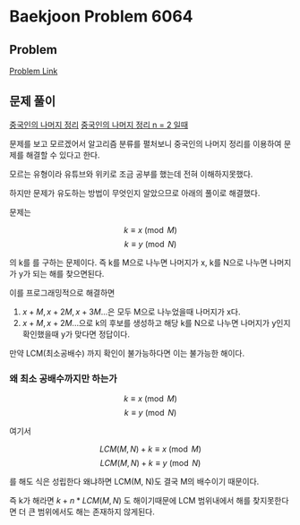 # Baekjoon Problem 6064 
 
## Problem 
[Problem Link](https://www.acmicpc.net/problem/6064) 

## 문제 풀이
[중국인의 나머지 정리](https://youtu.be/5vQsSBK60Vk?si=I2ECZPdQwu9b_tSB)
[중국인의 나머지 정리 n = 2 일때](https://youtu.be/nfBcUPJziio?si=-uGFjVXSrUtERy7D)

문제를 보고 모르겠어서 알고리즘 분류를 펼처보니 중국인의 나머지 정리를 이용하여 문제를 해결할 수 있다고 한다.

모르는 유형이라 유튜브와 위키로 조금 공부를 했는데 전혀 이해하지못했다.

하지만 문제가 유도하는 방법이 무엇인지 알았으므로 아래의 풀이로 해결했다.

문제는

$$k \equiv x \pmod{M}$$
$$k \equiv y \pmod{N}$$

의 k를 를 구하는 문제이다. 즉 k를 M으로 나누면 나머지가 x, k를 N으로 나누면 나머지가 y가 되는 해를 찾으면된다.

이를 프로그래밍적으로 해결하면 

1. $x + M, x + 2M, x + 3M ...$은 모두 M으로 나누었을때 나머지가 x다.
2. $x + M, x + 2M ...$으로 k의 후보를 생성하고 해당 k를 N으로 나누면 나머지가 y인지 확인했을때 y가 맞다면 정답이다.

만약 LCM(최소공배수) 까지 확인이 불가능하다면 이는 불가능한 해이다.

### 왜 최소 공배수까지만 하는가
$$k \equiv x \pmod{M}$$
$$k \equiv y \pmod{N}$$

여기서

$$LCM(M, N) + k \equiv x \pmod{M}$$
$$LCM(M, N) + k \equiv y \pmod{N}$$

를 해도 식은 성립한다 왜냐하면 LCM(M, N)도 결국 M의 배수이기 때문이다.

즉 k가 해라면 $k + n * LCM(M, N)$ 도 해이기때문에 LCM 범위내에서 해를 찾지못한다면 더 큰 범위에서도 해는 존재하지 않게된다.
